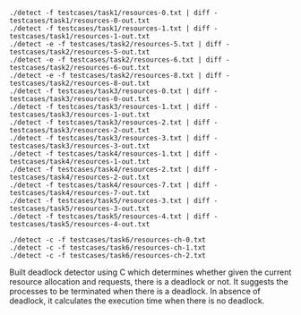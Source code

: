 ```
./detect -f testcases/task1/resources-0.txt | diff - testcases/task1/resources-0-out.txt
./detect -f testcases/task1/resources-1.txt | diff - testcases/task1/resources-1-out.txt
./detect -e -f testcases/task2/resources-5.txt | diff - testcases/task2/resources-5-out.txt
./detect -e -f testcases/task2/resources-6.txt | diff - testcases/task2/resources-6-out.txt
./detect -e -f testcases/task2/resources-8.txt | diff - testcases/task2/resources-8-out.txt
./detect -f testcases/task3/resources-0.txt | diff - testcases/task3/resources-0-out.txt
./detect -f testcases/task3/resources-1.txt | diff - testcases/task3/resources-1-out.txt
./detect -f testcases/task3/resources-2.txt | diff - testcases/task3/resources-2-out.txt
./detect -f testcases/task3/resources-3.txt | diff - testcases/task3/resources-3-out.txt
./detect -f testcases/task4/resources-1.txt | diff - testcases/task4/resources-1-out.txt
./detect -f testcases/task4/resources-2.txt | diff - testcases/task4/resources-2-out.txt
./detect -f testcases/task4/resources-7.txt | diff - testcases/task4/resources-7-out.txt
./detect -f testcases/task5/resources-3.txt | diff - testcases/task5/resources-3-out.txt
./detect -f testcases/task5/resources-4.txt | diff - testcases/task5/resources-4-out.txt

./detect -c -f testcases/task6/resources-ch-0.txt
./detect -c -f testcases/task6/resources-ch-1.txt
./detect -c -f testcases/task6/resources-ch-2.txt
```
Built deadlock detector using C which determines whether given the current 
resource allocation and requests, there is a deadlock or not. It suggests
the processes to be terminated when there is a deadlock. In absence of
deadlock, it calculates the execution time when there is no deadlock.
